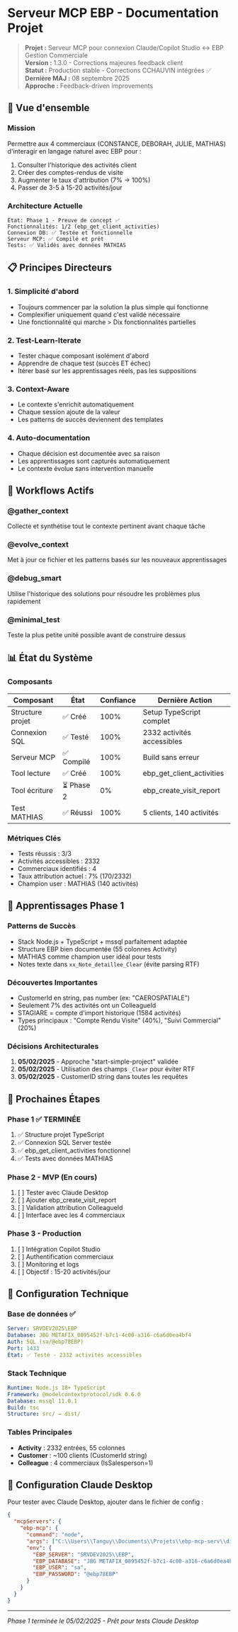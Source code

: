 # Serveur MCP EBP - Documentation Projet

> **Projet :** Serveur MCP pour connexion Claude/Copilot Studio ↔ EBP Gestion Commerciale  
> **Version :** 1.3.0 - Corrections majeures feedback client  
> **Statut :** Production stable - Corrections CCHAUVIN intégrées ✅  
> **Dernière MAJ :** 08 septembre 2025  
> **Approche :** Feedback-driven improvements

## 🎯 Vue d'ensemble

### Mission
Permettre aux 4 commerciaux (CONSTANCE, DEBORAH, JULIE, MATHIAS) d'interagir en langage naturel avec EBP pour :
1. Consulter l'historique des activités client
2. Créer des comptes-rendus de visite
3. Augmenter le taux d'attribution (7% → 100%)
4. Passer de 3-5 à 15-20 activités/jour

### Architecture Actuelle
```
État: Phase 1 - Preuve de concept ✅
Fonctionnalités: 1/2 (ebp_get_client_activities)
Connexion DB: ✅ Testée et fonctionnelle
Serveur MCP: ✅ Compilé et prêt
Tests: ✅ Validés avec données MATHIAS
```

## 📋 Principes Directeurs

### 1. **Simplicité d'abord** 
- Toujours commencer par la solution la plus simple qui fonctionne
- Complexifier uniquement quand c'est validé nécessaire
- Une fonctionnalité qui marche > Dix fonctionnalités partielles

### 2. **Test-Learn-Iterate**
- Tester chaque composant isolément d'abord
- Apprendre de chaque test (succès ET échec)
- Itérer basé sur les apprentissages réels, pas les suppositions

### 3. **Context-Aware**
- Le contexte s'enrichit automatiquement
- Chaque session ajoute de la valeur
- Les patterns de succès deviennent des templates

### 4. **Auto-documentation**
- Chaque décision est documentée avec sa raison
- Les apprentissages sont capturés automatiquement
- Le contexte évolue sans intervention manuelle

## 🔄 Workflows Actifs

### @gather_context
Collecte et synthétise tout le contexte pertinent avant chaque tâche

### @evolve_context  
Met à jour ce fichier et les patterns basés sur les nouveaux apprentissages

### @debug_smart
Utilise l'historique des solutions pour résoudre les problèmes plus rapidement

### @minimal_test
Teste la plus petite unité possible avant de construire dessus

## 📊 État du Système

### Composants
| Composant | État | Confiance | Dernière Action |
|-----------|------|-----------|-----------------|
| Structure projet | ✅ Créé | 100% | Setup TypeScript complet |
| Connexion SQL | ✅ Testé | 100% | 2332 activités accessibles |
| Serveur MCP | ✅ Compilé | 100% | Build sans erreur |
| Tool lecture | ✅ Créé | 100% | ebp_get_client_activities |
| Tool écriture | ⏳ Phase 2 | 0% | ebp_create_visit_report |
| Test MATHIAS | ✅ Réussi | 100% | 5 clients, 140 activités |

### Métriques Clés
- Tests réussis : 3/3
- Activités accessibles : 2332
- Commerciaux identifiés : 4
- Taux attribution actuel : 7% (170/2332)
- Champion user : MATHIAS (140 activités)

## 🧠 Apprentissages Phase 1

### Patterns de Succès
- Stack Node.js + TypeScript + mssql parfaitement adaptée
- Structure EBP bien documentée (55 colonnes Activity)
- MATHIAS comme champion user idéal pour tests
- Notes texte dans `xx_Note_detaillee_Clear` (évite parsing RTF)

### Découvertes Importantes
- CustomerId en string, pas number (ex: "CAEROSPATIALE")
- Seulement 7% des activités ont un ColleagueId
- STAGIARE = compte d'import historique (1584 activités)
- Types principaux : "Compte Rendu Visite" (40%), "Suivi Commercial" (20%)

### Décisions Architecturales
1. **05/02/2025** - Approche "start-simple-project" validée
2. **05/02/2025** - Utilisation des champs `_Clear` pour éviter RTF
3. **05/02/2025** - CustomerID string dans toutes les requêtes

## 🎯 Prochaines Étapes

### Phase 1 ✅ TERMINÉE
1. ✅ Structure projet TypeScript
2. ✅ Connexion SQL Server testée
3. ✅ ebp_get_client_activities fonctionnel
4. ✅ Tests avec données MATHIAS

### Phase 2 - MVP (En cours)
1. [ ] Tester avec Claude Desktop
2. [ ] Ajouter ebp_create_visit_report
3. [ ] Validation attribution ColleagueId
4. [ ] Interface avec les 4 commerciaux

### Phase 3 - Production
1. [ ] Intégration Copilot Studio
2. [ ] Authentification commerciaux
3. [ ] Monitoring et logs
4. [ ] Objectif : 15-20 activités/jour

## 🔧 Configuration Technique

### Base de données ✅
```yaml
Server: SRVDEV2025\EBP
Database: JBG METAFIX_0895452f-b7c1-4c00-a316-c6a6d0ea4bf4
Auth: SQL (sa/@ebp78EBP)
Port: 1433
État: ✅ Testé - 2332 activités accessibles
```

### Stack Technique
```yaml
Runtime: Node.js 18+ TypeScript
Framework: @modelcontextprotocol/sdk 0.6.0
Database: mssql 11.0.1
Build: tsc
Structure: src/ → dist/
```

### Tables Principales
- **Activity** : 2332 entrées, 55 colonnes
- **Customer** : ~100 clients (CustomerId string)
- **Colleague** : 4 commerciaux (IsSalesperson=1)

## 📝 Configuration Claude Desktop

Pour tester avec Claude Desktop, ajouter dans le fichier de config :

```json
{
  "mcpServers": {
    "ebp-mcp": {
      "command": "node",
      "args": ["C:\\Users\\Tanguy\\Documents\\Projets\\ebp-mcp-serv\\dist\\index.js"],
      "env": {
        "EBP_SERVER": "SRVDEV2025\\EBP",
        "EBP_DATABASE": "JBG METAFIX_0895452f-b7c1-4c00-a316-c6a6d0ea4bf4",
        "EBP_USER": "sa",
        "EBP_PASSWORD": "@ebp78EBP"
      }
    }
  }
}
```

---

*Phase 1 terminée le 05/02/2025 - Prêt pour tests Claude Desktop*